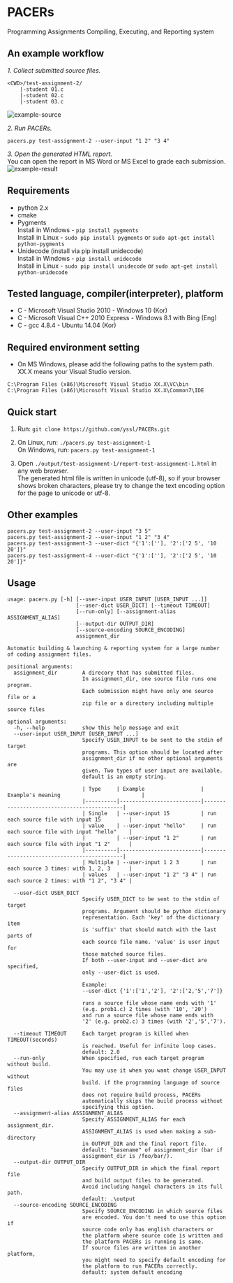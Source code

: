 # PACERs
Programming Assignments Compiling, Executing, and Reporting system

## An example workflow

*1. Collect submitted source files.*
```
<CWD>/test-assignment-2/
    |-student 01.c
    |-student 02.c
    |-student 03.c
```
![example-source](https://cloud.githubusercontent.com/assets/5915359/15735192/82744a64-28d1-11e6-85e6-fa958f96e758.png)

*2. Run PACERs.*
```
pacers.py test-assignment-2 --user-input "1 2" "3 4"
```

*3. Open the generated HTML report.*  
You can open the report in MS Word or MS Excel to grade each submission.  
![example-result](https://cloud.githubusercontent.com/assets/5915359/15763351/38273d62-295e-11e6-9281-dcb1cbd925c1.png)

## Requirements
- python 2.x
- cmake
- Pygments  
    Install in Windows - ```pip install pygments```  
    Install in Linux - ```sudo pip install pygments``` or ```sudo apt-get install python-pygments```
- Unidecode (install via pip install unidecode)  
    Install in Windows - ```pip install unidecode```  
    Install in Linux - ```sudo pip install unidecode``` or ```sudo apt-get install python-unidecode```

## Tested language, compiler(interpreter), platform
- C - Microsoft Visual Studio 2010 - Windows 10 (Kor)
- C - Microsoft Visual C++ 2010 Express - Windows 8.1 with Bing (Eng)
- C - gcc 4.8.4 - Ubuntu 14.04 (Kor)

## Required environment setting
- On MS Windows, please add the following paths to the system path. XX.X means your Visual Studio version.  
```
C:\Program Files (x86)\Microsoft Visual Studio XX.X\VC\bin  
C:\Program Files (x86)\Microsoft Visual Studio XX.X\Common7\IDE
```

## Quick start
1) Run: ```git clone https://github.com/yssl/PACERs.git```

2) On Linux, run: ```./pacers.py test-assignment-1```  
   On Windows, run: ```pacers.py test-assignment-1```

3) Open ```./output/test-assignment-1/report-test-assignment-1.html``` in any web browser.  
The generated html file is written in unicode (utf-8), so if your browser shows broken characters, please try to change the text encoding option for the page to unicode or utf-8.
    
## Other examples
```
pacers.py test-assignment-2 --user-input "3 5"
pacers.py test-assignment-2 --user-input "1 2" "3 4"
pacers.py test-assignment-3 --user-dict "{'1':[''], '2':['2 5', '10 20']}"
pacers.py test-assignment-4 --user-dict "{'1':[''], '2':['2 5', '10 20']}"
```

## Usage
```
usage: pacers.py [-h] [--user-input USER_INPUT [USER_INPUT ...]]
                      [--user-dict USER_DICT] [--timeout TIMEOUT]
                      [--run-only] [--assignment-alias ASSIGNMENT_ALIAS]
                      [--output-dir OUTPUT_DIR]
                      [--source-encoding SOURCE_ENCODING]
                      assignment_dir

Automatic building & launching & reporting system for a large number of coding assignment files.

positional arguments:
  assignment_dir        A direcory that has submitted files.
                        In assignment_dir, one source file runs one program.
                        Each submission might have only one source file or a
                        zip file or a directory including multiple source files

optional arguments:
  -h, --help            show this help message and exit
  --user-input USER_INPUT [USER_INPUT ...]
                        Specify USER_INPUT to be sent to the stdin of target
                        programs. This option should be located after
                        assignment_dir if no other optional arguments are
                        given. Two types of user input are available.
                        default is an empty string.

                        | Type     | Example                  | Example's meaning                          |
                        |----------|--------------------------|--------------------------------------------|
                        | Single   | --user-input 15          | run each source file with input 15         |
                        | value    | --user-input "hello"     | run each source file with input "hello"    |
                        |          | --user-input "1 2"       | run each source file with input "1 2"      |
                        |----------|--------------------------|--------------------------------------------|
                        | Multiple | --user-input 1 2 3       | run each source 3 times: with 1, 2, 3      |
                        | values   | --user-input "1 2" "3 4" | run each source 2 times: with "1 2", "3 4" |

  --user-dict USER_DICT
                        Specify USER_DICT to be sent to the stdin of target
                        programs. Argument should be python dictionary
                        representation. Each 'key' of the dictionary item
                        is 'suffix' that should match with the last parts of
                        each source file name. 'value' is user input for
                        those matched source files.
                        If both --user-input and --user-dict are specified,
                        only --user-dict is used.

                        Example:
                        --user-dict {'1':['1','2'], '2':['2,'5','7']}

                        runs a source file whose name ends with '1'
                        (e.g. prob1.c) 2 times (with '10', '20')
                        and run a source file whose name ends with
                        '2' (e.g. prob2.c) 3 times (with '2','5','7').

  --timeout TIMEOUT     Each target program is killed when TIMEOUT(seconds)
                        is reached. Useful for infinite loop cases.
                        default: 2.0
  --run-only            When specified, run each target program without build.
                        You may use it when you want change USER_INPUT without
                        build. if the programming language of source files
                        does not require build process, PACERs
                        automatically skips the build process without
                        specifying this option.
  --assignment-alias ASSIGNMENT_ALIAS
                        Specify ASSIGNMENT_ALIAS for each assignment_dir.
                        ASSIGNMENT_ALIAS is used when making a sub-directory
                        in OUTPUT_DIR and the final report file.
                        default: "basename" of assignment_dir (bar if
                        assignment_dir is /foo/bar/).
  --output-dir OUTPUT_DIR
                        Specify OUTPUT_DIR in which the final report file
                        and build output files to be generated.
                        Avoid including hangul characters in its full path.
                        default: .\output
  --source-encoding SOURCE_ENCODING
                        Specify SOURCE_ENCODING in which source files
                        are encoded. You don't need to use this option if
                        source code only has english characters or
                        the platform where source code is written and
                        the platform PACERs is running is same.
                        If source files are written in another platform,
                        you might need to specify default encoding for
                        the platform to run PACERs correctly.
                        default: system default encoding
```
